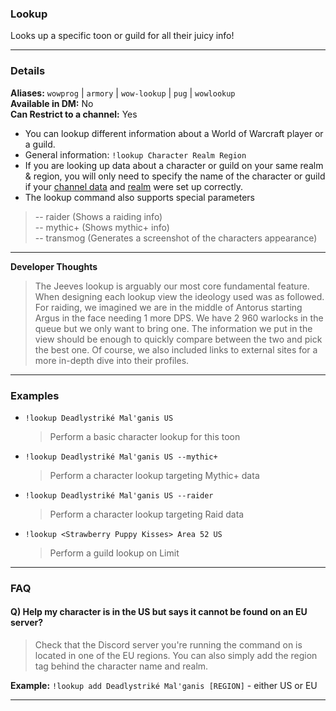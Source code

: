 ### Lookup
Looks up a specific toon or guild for all their juicy info!
***
### Details
**Aliases:** `wowprog` | `armory` | `wow-lookup` | `pug` | `wowlookup`    
**Available in DM:** No   
**Can Restrict to a channel:** Yes

* You can lookup different information about a World of Warcraft player or a guild.
* General information: `!lookup Character Realm Region`
* If you are looking up data about a character or guild on your same realm & region, you will only need to specify the name of the character or guild if your [channel data](../../guides/Channel-Data.md) and [realm](../../configuration/settings.md) were set up correctly.
* The lookup command also supports special parameters
>-- raider (Shows a raiding info)   
-- mythic+ (Shows mythic+ info)   
-- transmog (Generates a screenshot of the characters appearance)
***
**Developer Thoughts**
>The Jeeves lookup is arguably our most core fundamental feature. When designing each lookup view the ideology used was as followed. For raiding, we imagined we are in the middle of Antorus starting Argus in the face needing 1 more DPS. We have 2 960 warlocks in the queue but we only want to bring one. The information we put in the view should be enough to quickly compare between the two and pick the best one. Of course, we also included links to external sites for a more in-depth dive into their profiles.
***
### Examples

* `!lookup Deadlystriké Mal'ganis US`
  > Perform a basic character lookup for this toon
* `!lookup Deadlystriké Mal'ganis US --mythic+`
  > Perform a character lookup targeting Mythic+ data
* `!lookup Deadlystriké Mal'ganis US --raider`
  > Perform a character lookup targeting Raid data
* `!lookup <Strawberry Puppy Kisses> Area 52 US`
  > Perform a guild lookup on Limit
***
### FAQ
#### Q) Help my character is in the US but says it cannot be found on an EU server?
>Check that the Discord server you're running the command on is located in one of the EU regions. You can also simply add the region tag behind the character
name and realm.

**Example:** `!lookup add Deadlystriké Mal'ganis [REGION]` - either US or EU
***
